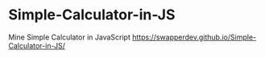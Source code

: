 # Simple-Calculator-in-JS
Mine Simple Calculator in JavaScript
https://swapperdev.github.io/Simple-Calculator-in-JS/
